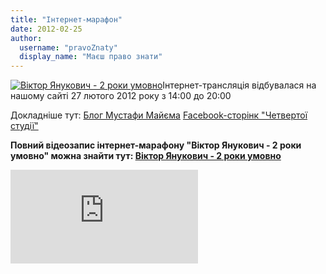 ```yaml
---
title: "Інтернет-марафон"
date: 2012-02-25
author: 
  username: "pravoZnaty"
  display_name: "Маєш право знати"
---
```


[![](https://mpz.brovary.org/wp-content/uploads/2012/02/Віктор-Янукович-2-роки-умовно.jpg "Віктор Янукович - 2 роки умовно")](https://mpz.brovary.org/wp-content/uploads/2012/02/Віктор-Янукович-2-роки-умовно.jpg)Інтернет-трансляція відбувалася на нашому сайті 27 лютого 2012 року з 14:00 до 20:00

Докладніше тут: [Блог Мустафи Майєма](http://blogs.pravda.com.ua/authors/nayem/4f476775c2ff5/) [Facebook-сторінк "Четвертої студії"](https://www.facebook.com/4studiya)

**Повний відеозапис інтернет-марафону "Віктор Янукович - 2 роки умовно" можна знайти тут: [Віктор Янукович - 2 роки умовно](http://www.youtube.com/playlist?list=PL5B6BDC4C6003CFF2&feature=view_all "Віктор Янукович. 2 роки умовно")**

<iframe width="[^"]*" height="[^"]*" src="https://www.youtube.com/embed/videoseries?list=PL5B6BDC4C6003CFF2&amp;hl=en_US" frameborder="0" allowfullscreen></iframe>
